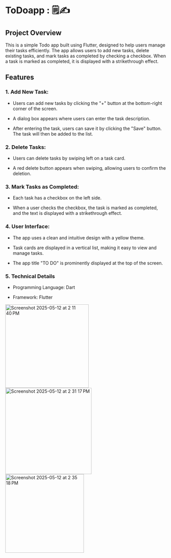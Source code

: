 # ToDoapp : :spiral_notepad::writing_hand:

## Project Overview
This is a simple Todo app built using Flutter, designed to help users manage their tasks efficiently. The app allows users to add new tasks, delete existing tasks, and mark tasks as completed by checking a checkbox. When a task is marked as completed, it is displayed with a strikethrough effect.

## Features
### 1. Add New Task:
- Users can add new tasks by clicking the "+" button at the bottom-right corner of the screen.
* A dialog box appears where users can enter the task description.
+ After entering the task, users can save it by clicking the "Save" button. The task will then be added to the list.
### 2. Delete Tasks:
- Users can delete tasks by swiping left on a task card.
+ A red delete button appears when swiping, allowing users to confirm the deletion.
### 3. Mark Tasks as Completed:
- Each task has a checkbox on the left side.
+ When a user checks the checkbox, the task is marked as completed, and the text is displayed with a strikethrough effect.
### 4. User Interface:
- The app uses a clean and intuitive design with a yellow theme.
+ Task cards are displayed in a vertical list, making it easy to view and manage tasks.
* The app title "TO DO" is prominently displayed at the top of the screen.
### 5. Technical Details
- Programming Language: Dart
+ Framework: Flutter
<img width="261" alt="Screenshot 2025-05-12 at 2 11 40 PM" src="https://github.com/user-attachments/assets/6e1f19d9-0453-49de-a87b-cc30c10c0068" />
<img width="270" alt="Screenshot 2025-05-12 at 2 31 17 PM" src="https://github.com/user-attachments/assets/010dd615-b3b4-4ea5-8250-efbdc11ef3af" />
<img width="246" alt="Screenshot 2025-05-12 at 2 35 18 PM" src="https://github.com/user-attachments/assets/8e62f13e-838a-43aa-b4d5-dcd0a59a6f19" />

